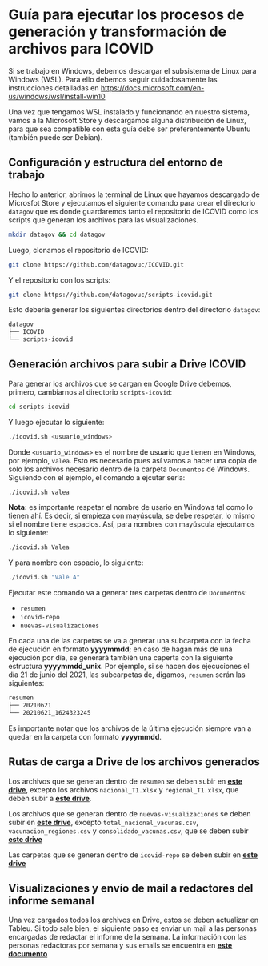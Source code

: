 # Guía para ejecutar los procesos de generación y transformación de archivos para ICOVID

Si se trabajo en Windows, debemos descargar el subsistema de Linux para Windows (WSL). Para ello debemos seguir cuidadosamente las instrucciones detalladas en https://docs.microsoft.com/en-us/windows/wsl/install-win10

Una vez que tengamos WSL instalado y funcionando en nuestro sistema, vamos a la Microsoft Store y descargamos alguna distribución de Linux, para que sea compatible con esta guía debe ser preferentemente Ubuntu (también puede ser Debian).

## Configuración y estructura del entorno de trabajo

Hecho lo anterior, abrimos la terminal de Linux que hayamos descargado de Microsfot Store y ejecutamos el siguiente comando para crear el directorio `datagov` que es donde guardaremos tanto el repositorio de ICOVID como los scripts que generan los archivos para las visualizaciones. 

```bash
mkdir datagov && cd datagov
```

Luego, clonamos el repositorio de ICOVID:

```bash
git clone https://github.com/datagovuc/ICOVID.git
```

Y el repositorio con los scripts:

```bash
git clone https://github.com/datagovuc/scripts-icovid.git
```

Esto debería generar los siguientes directorios dentro del directorio `datagov`:

```bash
datagov
├── ICOVID
└── scripts-icovid
```

## Generación archivos para subir a Drive ICOVID

Para generar los archivos que se cargan en Google Drive debemos, primero, cambiarnos al directorio `scripts-icovid`:

```bash
cd scripts-icovid
```

Y luego ejecutar lo siguiente:

```bash
./icovid.sh <usuario_windows>
```

Donde `<usuario_windows>` es el nombre de usuario que tienen en Windows, por ejemplo, `valea`. Esto es necesario pues así vamos a hacer una copia de solo los archivos necesario dentro de la carpeta `Documentos` de Windows. Siguiendo con el ejemplo, el comando a ejcutar sería:

```bash
./icovid.sh valea
```

**Nota:** es importante respetar el nombre de usario en Windows tal como lo tienen ahí. Es decir, si empieza con mayúscula, se debe respetar, lo mismo si el nombre tiene espacios. Así, para nombres con mayúscula ejecutamos lo siguiente:

```bash
./icovid.sh Valea
```

Y para nombre con espacio, lo siguiente:

```bash
./icovid.sh "Vale A"
```

Ejecutar este comando va a generar tres carpetas dentro de `Documentos`:
+ `resumen`
+ `icovid-repo`
+ `nuevas-visualizaciones`

En cada una de las carpetas se va a generar una subcarpeta con la fecha de ejecución en formato **yyyymmdd**; en caso de hagan más de una ejecución por día, se generará también una caperta con la siguiente estructura **yyyymmdd_unix**. Por ejemplo, si se hacen dos ejecuciones el día 21 de junio del 2021, las subcarpetas de, digamos, `resumen` serán las siguientes:

```bash
resumen
├── 20210621
└── 20210621_1624323245
```

Es importante notar que los archivos de la última ejecución siempre van a quedar en la carpeta con formato **yyyymmdd**.

## Rutas de carga a Drive de los archivos generados

Los archivos que se generan dentro de `resumen` se deben subir en [**este drive**](https://drive.google.com/drive/u/0/folders/1OUYrFVFs4dcbqkgaBCqP8HKRHUe7XE94), excepto los archivos `nacional_T1.xlsx` y `regional_T1.xlsx`, que deben subir a [**este drive**](https://drive.google.com/drive/u/0/folders/1atrwkcYo3JUWm7zwxjwr5DkPZptYTCH2).

Los archivos que se generan dentro de `nuevas-visualizaciones` se deben subir en [**este drive**](https://drive.google.com/drive/u/0/folders/1azKFQpv5_lC99Tw1N_0U5K89IKNBivQm), excepto `total_nacional_vacunas.csv`, `vacunacion_regiones.csv` y `consolidado_vacunas.csv`, que se deben subir [**este drive**](https://drive.google.com/drive/u/0/folders/1zGH75dM4yQJ2qJ7tBIRmz9ttE4fWLAF2)

Las carpetas que se generan dentro de `icovid-repo` se deben subir en [**este drive**](https://drive.google.com/drive/u/0/folders/0AIZz-0H8A-VcUk9PVA)

## Visualizaciones y envío de mail a redactores del informe semanal

Una vez cargados todos los archivos en Drive, estos se deben actualizar en Tableu. Si todo sale bien, el siguiente paso es enviar un mail a las personas encargadas de redactar el informe de la semana. La información con las personas redactoras por semana y sus emails se encuentra en [**este documento**](https://docs.google.com/document/d/1r2JJ586hB3jLfTw-bKvfXGqPGxnsywJJXpMs2r43LVk/edit)